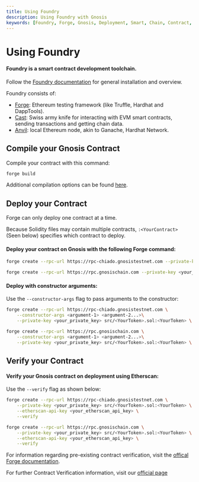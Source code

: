 ```yaml
---
title: Using Foundry
description: Using Foundry with Gnosis
keywords: [Foundry, Forge, Gnosis, Deployment, Smart, Chain, Contract, EVM, Ethereum, Guide] 
---
```


# Using Foundry

#### Foundry is a smart contract development toolchain.

Follow the [Foundry documentation](https://book.getfoundry.sh/getting-started/installation) for general installation and overview.

Foundry consists of:

- [Forge](https://github.com/foundry-rs/foundry/blob/master/forge): Ethereum testing framework (like Truffle, Hardhat and DappTools).
- [Cast](https://github.com/foundry-rs/foundry/blob/master/cast): Swiss army knife for interacting with EVM smart contracts, sending      transactions and getting chain data.
- [Anvil](https://github.com/foundry-rs/foundry/blob/master/anvil): local Ethereum node, akin to Ganache, Hardhat Network.

## Compile your Gnosis Contract

Compile your contract with this command:

```bash
forge build
```


Additional compilation options can be found [here](https://book.getfoundry.sh/reference/forge/forge-build).

## Deploy your Contract

Forge can only deploy one contract at a time.

Because Solidity files may contain multiple contracts, ```:<YourContract>``` (Seen below) specifies which contract to deploy.

#### Deploy your contract on Gnosis with the following Forge command:

<Tabs groupId="networks">
<TabItem value="chiado" label="Chiado Testnet">

```bash
forge create --rpc-url https://rpc-chiado.gnosistestnet.com --private-key <your_private_key> src/<YourContract>.sol:<YourContract>
```
</TabItem>
<TabItem value="gnosis" label="Gnosis Mainnet">

```bash
forge create --rpc-url https://rpc.gnosischain.com --private-key <your_private_key> src/<YourContract>.sol:<YourContract>
```
</TabItem>
</Tabs>

#### Deploy with constructor arguments:

Use the ```--constructor-args``` flag to pass arguments to the constructor:

<Tabs groupId="networks">
<TabItem value="chiado" label="Chiado Testnet">

```bash
forge create --rpc-url https://rpc-chiado.gnosistestnet.com \
    --constructor-args <argument-1> <argument-2...>\
    --private-key <your_private_key> src/<YourToken>.sol:<YourToken> \
```
</TabItem>
<TabItem value="gnosis" label="Gnosis Mainnet">

```bash
forge create --rpc-url https://rpc.gnosischain.com \
    --constructor-args <argument-1> <argument-2...>\
    --private-key <your_private_key> src/<YourToken>.sol:<YourToken> \
```
</TabItem>
</Tabs>

## Verify your Contract

#### Verify your Gnosis contract on deployment using Etherscan:

 Use the ```--verify``` flag as shown below:

<Tabs groupId="networks">
<TabItem value="chiado" label="Chiado Testnet">

```bash
forge create --rpc-url https://rpc-chiado.gnosistestnet.com \
    --private-key <your_private_key> src/<YourToken>.sol:<YourToken> \
    --etherscan-api-key <your_etherscan_api_key> \
    --verify
```
</TabItem>
<TabItem value="gnosis" label="Gnosis Mainnet">

```bash
forge create --rpc-url https://rpc.gnosischain.com \
    --private-key <your_private_key> src/<YourToken>.sol:<YourToken> \
    --etherscan-api-key <your_etherscan_api_key> \
    --verify
```
</TabItem>
</Tabs>

For information regarding pre-existing contract verification, visit the [offical Forge documentation](https://book.getfoundry.sh/forge/deploying#verifying-a-pre-existing-contract).

For further Contract Verification information, visit our [official page](/developers/verify/)